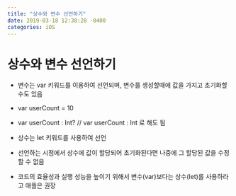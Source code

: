```yaml
---
title: "상수와 변수 선언하기"
date: 2019-03-18 12:38:28 -0400
categories: iOS
---
```

 <h1>상수와 변수 선언하기</h1>

- 변수는 var 키워드를 이용하여 선언되며, 변수를 생성할때에 값을 가지고 초기화할 수도 있음
- var userCount = 10
- var userCount : Int? // var userCount : Int 로 해도 됨
  
- 상수는 let 키워드를 사용하여 선언
- 선언하는 시점에서 상수에 값이 할당되어 초기화된다면 나중에 그 할당된 값을 수정할 수 없음
  
- 코드의 효율성과 실행 성능을 높이기 위해서 변수(var)보다는 상수(let)를 사용하라고 애플은 권장
